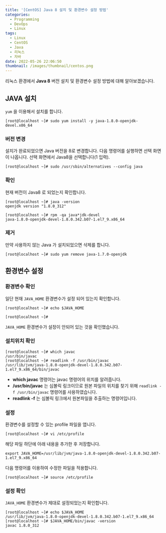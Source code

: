 ```yaml
---
title: '[CentOS] Java 8 설치 및 환경변수 설정 방법'
categories:
  - Programming
  - DevOps
  - Linux
tags:
  - Linux
  - CentOS
  - Java
  - 리눅스
  - 자바
date: 2022-05-26 22:06:50
thumbnail: /images/thumbnail/centos.png
---
```


리눅스 환경에서 **Java 8** 버전 설치 및 환경변수 설정 방법에 대해 알아보겠습니다.

## JAVA 설치

`yum` 을 이용해서 설치를 합니다.

```shell
[root@localhost ~]# sudo yum install -y java-1.8.0-openjdk-devel.x86_64
```

### 버전 변경

설치가 완료되었으면 Java 버전을 8로 변경합니다. 다음 명령어를 실행하면 선택 화면이 나옵니다. 선택 화면에서 Java8을 선택합니다(1 입력).

```shell
[root@localhost ~]# sudo /usr/sbin/alternatives --config java
```

### 확인

현재 버전이 Java8 로 되었는지 확인합니다.

```shell
[root@localhost ~]# java -version
openjdk version "1.8.0_312"
```

```shell
[root@localhost ~]# rpm -qa java*jdk-devel
java-1.8.0-openjdk-devel-1.8.0.342.b07-1.el7_9.x86_64
```

### 제거

만약 사용하지 않는 Java 가 설치되었으면 삭제를 합니다.

```shell
[root@localhost ~]# sudo yum remove java-1.7.0-openjdk
```

## 환경변수 설정

### 환경변수 확인

일단 현재 `JAVA_HOME` 환경변수가 설정 되어 있는지 확인합니다.

```shell
[root@localhost ~]# echo $JAVA_HOME

[root@localhost ~]#
```

`JAVA_HOME` 환경변수가 설정이 안되어 있는 것을 확인했습니다.

### 설치위치 확인

```shell
[root@localhost ~]# which javac
/usr/bin/javac
[root@localhost ~]# readlink -f /usr/bin/javac
/usr/lib/jvm/java-1.8.0-openjdk-devel-1.8.0.342.b07-1.el7_9.x86_64/bin/javac
```

- **which javac** 명령어는 javac 명령어의 위치를 알려줍니다.
- **/usr/bin/javac** 는 심볼릭 링크이므로 원본 파일의 위치를 찾기 위해 `readlink -f /usr/bin/javac` 명령어를 사용하였습니다.
- **readlink -f** 는 심볼릭 링크에서 원본파일을 추출하는 명령어입니다.

### 설정

환경변수를 설정할 수 있는 profile 파일을 엽니다.

```shell
[root@localhost ~]# vi /etc/profile
```

해당 파일 하단에 아래 내용을 추가한 후 저장합니다.

```shell
export JAVA_HOME=/usr/lib/jvm/java-1.8.0-openjdk-devel-1.8.0.342.b07-1.el7_9.x86_64
```

다음 명령어를 이용하여 수정한 파일을 적용합니다.

```shell
[root@localhost ~]# source /etc/profile
```

### 설정 확인

`JAVA_HOME` 환경변수가 제대로 설정되었는지 확인합니다.

```shell
[root@localhost ~]# echo $JAVA_HOME
/usr/lib/jvm/java-1.8.0-openjdk-devel-1.8.0.342.b07-1.el7_9.x86_64
[root@localhost ~]# $JAVA_HOME/bin/javac -version
javac 1.8.0_312
```

